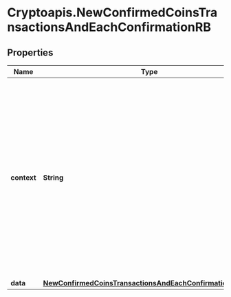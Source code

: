 # Cryptoapis.NewConfirmedCoinsTransactionsAndEachConfirmationRB

## Properties

Name | Type | Description | Notes
------------ | ------------- | ------------- | -------------
**context** | **String** | In batch situations the user can use the context to correlate responses with requests. This property is present regardless of whether the response was successful or returned as an error. &#x60;context&#x60; is specified by the user. | [optional] 
**data** | [**NewConfirmedCoinsTransactionsAndEachConfirmationRBData**](NewConfirmedCoinsTransactionsAndEachConfirmationRBData.md) |  | 


